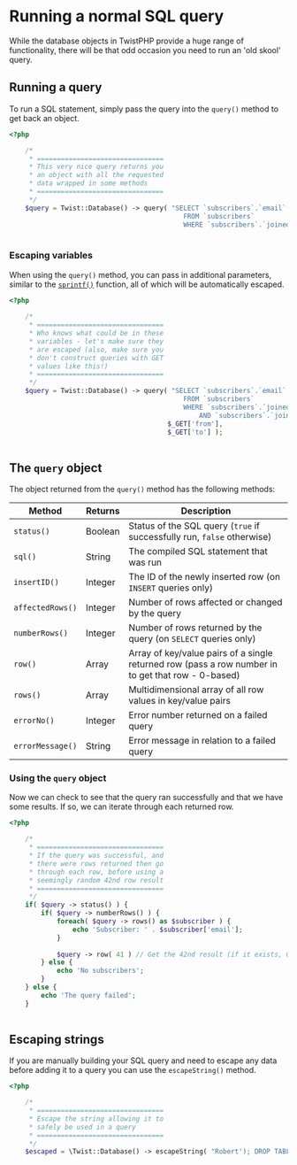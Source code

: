 # Running a normal SQL query

While the database objects in TwistPHP provide a huge range of functionality, there will be that odd occasion you need to run an 'old skool' query.

## Running a query

To run a SQL statement, simply pass the query into the `query()` method to get back an object.

```php
<?php

    /*
     * ================================
     * This very nice query returns you
     * an object with all the requested
     * data wrapped in some methods
     * ================================
     */
    $query = Twist::Database() -> query( "SELECT `subscribers`.`email`
                                            FROM `subscribers`
                                            WHERE `subscribers`.`joined` >= '2014-01-01'" );
    
```

### Escaping variables

When using the `query()` method, you can pass in additional parameters, similar to the [`sprintf()`](http://php.net/manual/en/function.sprintf.php) function, all of which will be automatically escaped.

```php
<?php
    
    /*
     * ================================
     * Who knows what could be in these
     * variables - let's make sure they
     * are escaped (also, make sure you
     * don't construct queries with GET
     * values like this!)
     * ================================
     */
    $query = Twist::Database() -> query( "SELECT `subscribers`.`email`
                                            FROM `subscribers`
                                            WHERE `subscribers`.`joined` >= '%s'
                                                AND `subscribers`.`joined` < '%s'",
                                        $_GET['from'],
                                        $_GET['to'] );
    
```

## The `query` object

The object returned from the `query()` method has the following methods:

| Method           | Returns | Description                                                                                        |
| ---------------- | ------- | -------------------------------------------------------------------------------------------------- |
| `status()`       | Boolean | Status of the SQL query (`true` if successfully run, `false` otherwise)                            |
| `sql()`          | String  | The compiled SQL statement that was run                                                            |
| `insertID()`     | Integer | The ID of the newly inserted row (on `INSERT` queries only)                                        |
| `affectedRows()` | Integer | Number of rows affected or changed by the query                                                    |
| `numberRows()`   | Integer | Number of rows returned by the query (on `SELECT` queries only)                                    |
| `row()`          | Array   | Array of key/value pairs of a single returned row (pass a row number in to get that row - 0-based) |
| `rows()`         | Array   | Multidimensional array of all row values in key/value pairs                                        |
| `errorNo()`      | Integer | Error number returned on a failed query                                                            |
| `errorMessage()` | String  | Error message in relation to a failed query                                                        |


### Using the `query` object

Now we can check to see that the query ran successfully and that we have some results. If so, we can iterate through each returned row.

```php
<?php

    /*
     * ================================
     * If the query was successful, and
     * there were rows returned then go
     * through each row, before using a
     * seemingly random 42nd row result
     * ================================
     */
    if( $query -> status() ) {
        if( $query -> numberRows() ) {
            foreach( $query -> rows() as $subscriber ) {
                echo 'Subscriber: ' . $subscriber['email'];
            }
            
            $query -> row( 41 ) // Get the 42nd result (if it exists, 0-based array)
        } else {
            echo 'No subscribers';
        }
    } else {
        echo 'The query failed';
    }
    
```

## Escaping strings

If you are manually building your SQL query and need to escape any data before adding it to a query you can use the `escapeString()` method.

```php
<?php

    /*
     * ================================
     * Escape the string allowing it to
     * safely be used in a query
     * ================================
     */
    $escaped = \Twist::Database() -> escapeString( "Robert'); DROP TABLE Students;--" ); // Little Bobby Tables
    
```